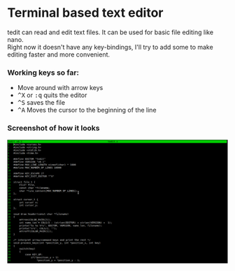 # Terminal based text editor

tedit can read and edit text files. It can be used for basic file editing like nano.  
Right now it doesn't have any key-bindings, I'll try to add some to make editing faster and more convenient.

### Working keys so far:

- Move around with arrow keys
- <kbd>^X</kbd> or <kbd>:q</kbd> quits the editor
- <kbd>^S</kbd> saves the file
- <kbd>^A</kbd> Moves the cursor to the beginning of the line

### Screenshot of how it looks

![alt text](https://github.com/sidou01/tedit/blob/master/tedit.png?raw=true)
